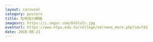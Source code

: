 ```yaml
---
layout: carousel
category: posters
title: 在地協力網絡
imagesrc: https://i.imgur.com/8n5loIr.jpg
eventurl: https://www.ntpu.edu.tw/college/e4/news_more.php?id=742
date: 2018-08-21
---
```

